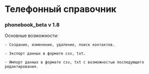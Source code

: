 # Телефонный справочник 

### phonebook_beta v 1.8

Основные возможности:

    - Создание, изменение, удаление, поиск контактов.

    - Экспорт данных в формате csv, txt.

    - Импорт данных в формате csv, txt с возможностью последующего редактирования. 